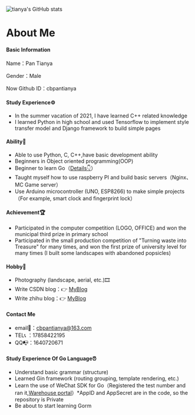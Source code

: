 ![tianya's GitHub stats](https://github-readme-stats.vercel.app/api?username=cbpantianya&count_private=true&show_icons=true&theme=gruvbox)


# <span id="English">About Me</span>

#### Basic Information

Name：Pan Tianya 

Gender：Male

Now Github ID：cbpantianya

#### Study Experience⚙

- In the summer vacation of 2021, I have learned C++ related knowledge
- I learned Python in high school and used Tensorflow to implement style transfer model and Django framework to build simple pages

#### Ability💪
- Able to use Python, C, C++,have basic development ability
- Beginners in Object oriented programming(OOP)
- Beginner to learn Go（[Details👇](#jump-en)）
- Taught myself how to use raspberry PI and build basic servers（Nginx、MC Game server）
- Use Arduino microcontroller (UNO, ESP8266) to make simple projects（For example, smart clock and fingerprint lock）

#### Achievement🏆

- Participated in the computer competition (LOGO, OFFICE) and won the municipal third prize in primary school 
- Participated in the small production competition of "Turning waste into Treasure" for many times, and won the first prize of university level for many times (I built some landscapes with abandoned popsicles)

#### Hobby🎉
- Photography (landscape, aerial, etc.)🎞
- Write CSDN blog：👉 [MyBlog](https://blog.csdn.net/weixin_44668788)
- Write zhihu blog：👉 [MyBlog](https://www.zhihu.com/people/pu-tao-yuan-pty)

#### Contact Me

- email📧：cbpantianya@163.com
- TEL📞 ：17858422195
- QQ📭：1640720671

#### <span id="jump-en">Study Experience Of Go Language⏰</span>
- Understand basic grammar (structure)
- Learned Gin framework (routing grouping, template rendering, etc.)
- Learn the use of WeChat SDK for Go（Registered the test number and ran it,[Warehouse portal](https://github.com/cbpantianya/wechat_bot_test)）*AppID and AppSecret are in the code, so the repository is Private
- Be about to start learning Gorm




